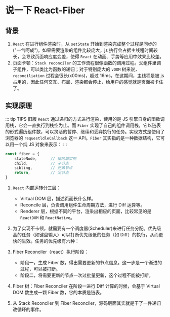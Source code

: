 # 说一下 React-Fiber

## 背景

1. `React` 在进行组件渲染时，从 `setState` 开始到渲染完成整个过程是同步的("一气呵成")。如果需要渲染的组件比较庞大，js 执行会占据主线程时间较长，会导致页面响应度变差，使得 `React` 在动画、手势等应用中效果比较差。
2. 页面卡顿：`Stack reconciler` 的工作流程很像函数的调用过程。父组件里调子组件，可以类比为函数的递归；对于特别庞大的 `vDOM` 树来说，`reconciliation` 过程会很长(x00ms)，超过 16ms，在这期间，主线程是被 js 占用的，因此任何交互、布局、渲染都会停止，给用户的感觉就是页面被卡住了。

## 实现原理

::: tip TIPS
旧版 `React` 通过递归的方式进行渲染，使用的是 JS 引擎自身的函数调用栈，它会一直执行到栈空为止。而 `Fiber` 实现了自己的组件调用栈，它以链表的形式遍历组件数，可以灵活的暂停、继续和丢弃执行的任务。实现方式是使用了浏览器的 `requestldleCallback` 这一 API。`Fiber` 其实指的是一种数据结构，它可以用一个纯 JS 对象来表示：
:::

```JavaScript
const fiber = {
    stateNode,      // 接地单实例
    child,          // 子节点
    sibling,        // 兄弟节点
    return,         // 父节点
}
```

1. `React` 内部运转分三层：
    - Virtual DOM 层，描述页面长什么样。
    - Reconcile 层，负责调用组件生命周期方法，进行 Diff 运算等。
    - Renderer 层，根据不同的平台，渲染出相应的页面，比较常见的是 `ReactDOM` 和 `ReactNative`。

2. 为了实现不卡顿，就需要有一个调度器(Scheduler)来进行任务分配。优先级高的任务（如键盘输入）可以打断优先级低的任务（如 Diff）的执行，从而更快的生效。任务的优先级有六种：

3. Fiber Reconciler（react）执行阶段：

    - 阶段一，生成 Fiber 数，得出需要更新的节点信息。这一步是一个渐进的过程，可以被打断。
    - 阶段二，将需要更新的节点一次过批量更新，这个过程不能被打断。
  
4. Fiber 树：Fiber Reconciler 在阶段一进行 Diff 计算的时候，会基于 Virtual DOM 数生成一颗 Fiber 数，它的本质是链表。
5. 从 Stack Reconciler 到 Fiber Reconciler，源码层面其实就是干了一件递归改循环的事件。
